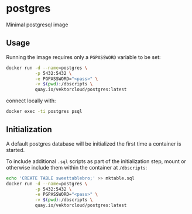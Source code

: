# postgres
Minimal postgresql image

## Usage

Running the image requires only a `PGPASSWORD` variable to be set:
```bash
docker run -d --name=postgres \
           -p 5432:5432 \
           -e PGPASSWORD="<pass>" \
           -v $(pwd):/dbscripts \
           quay.io/vektorcloud/postgres:latest
```

connect locally with:
```bash
docker exec -ti postgres psql
```

## Initialization

A default postgres database will be initialized the first time a container is started.

To include additional `.sql` scripts as part of the initialization step, mount or otherwise include them within the container at `/dbscripts`:
```bash
echo 'CREATE TABLE sweettablebro;' >> mktable.sql
docker run -d --name=postgres \
           -p 5432:5432 \
           -e PGPASSWORD="<pass>" \
           -v $(pwd):/dbscripts \
           quay.io/vektorcloud/postgres:latest
```
